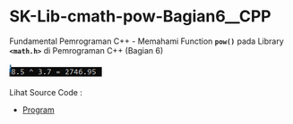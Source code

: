 # SK-Lib-cmath-pow-Bagian6__CPP
Fundamental Pemrograman C++ - Memahami Function <code><b>pow()</b></code> pada Library <code><b>&lt;math.h></b></code> di Pemrograman C++ (Bagian 6)<br><br>
<img src="https://github.com/RizkyKhapidsyah/SK-Lib-cmath-pow-Bagian6__CPP/blob/master/SK-Lib-cmath-pow-Bagian6__CPP/result/001.PNG"><br><br>
Lihat Source Code : <br>
- <a href="https://github.com/RizkyKhapidsyah/SK-Lib-cmath-pow-Bagian6__CPP/blob/master/SK-Lib-cmath-pow-Bagian6__CPP/Source.cpp">Program</a>
